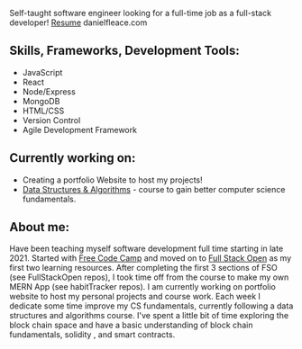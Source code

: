 Self-taught software engineer looking for a full-time job as a full-stack developer!
[Resume](https://drive.google.com/file/d/1t0pF4lBU2Ven00AYWGIVW2yOLKmKLBWr/view?usp=sharing)
danielfleace.com

Skills, Frameworks, Development Tools:
-
- JavaScript 
- React
- Node/Express
- MongoDB
- HTML/CSS
- Version Control
- Agile Development Framework

Currently working on:
-
- Creating a portfolio Website to host my projects! 
- [Data Structures & Algorithms](https://www.udemy.com/course/js-algorithms-and-data-structures-masterclass/learn/lecture/8344202?start=0#content) - course to gain better computer science fundamentals.

About me:
- 
Have been teaching myself software development full time starting in late 2021. Started with [Free Code Camp](https://www.freecodecamp.org/) and moved on to [Full Stack Open](https://fullstackopen.com/en/) as my first two learning resources. After completing the first 3 sections of FSO (see FullStackOpen repos), I took time off from the course to make my own MERN App (see habitTracker repos). I am currently working on portfolio website to host my personal projects and course work. Each week I dedicate some time improve my CS fundamentals, currently following a  data structures and algorithms course. I've spent a little bit of time exploring the block chain space and have a basic understanding of block chain fundamentals, solidity , and smart contracts. 

